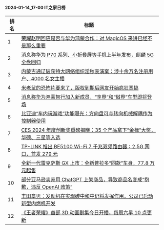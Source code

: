 #### 2024-01-14_17-00  IT之家日榜

| 排名 | 标题|
| --- | ---|
| 1 | [荣耀赵明回应是否与华为鸿蒙合作：对 MagicOS 来讲已经不是那么重要](https://www.ithome.com/0/745/097.htm) |
| 2 | [消息称华为 P70 系列、小折叠屏等手机上半年发布，麒麟 5G 全盘回归](https://www.ithome.com/0/745/088.htm) |
| 3 | [内蒙古通辽破获特大网络组织淫秽表演案：涉十余万名注册用户、4000 名女主播](https://www.ithome.com/0/745/085.htm) |
| 4 | [米老鼠的恐怖片要来了，版权到期后网友开始疯狂恶搞](https://www.ithome.com/0/745/084.htm) |
| 5 | [消息称华为鸿蒙智行加入新成员，“享界”和“傲界”车型即将登场](https://www.ithome.com/0/745/103.htm) |
| 6 | [比亚迪“车内玩游戏”功能曝光：方向盘可与转向机械解耦作为控制器使用](https://www.ithome.com/0/745/070.htm) |
| 7 | [CES 2024 年度创新奖重磅揭晓：35 个产品拿下“金标”大奖，华硕、三星等入选](https://www.ithome.com/0/745/094.htm) |
| 8 | [TP-LINK 推出 BE5100 Wi-Fi 7 千兆双频路由器：2.5G 网口，首发 279 元](https://www.ithome.com/0/745/105.htm) |
| 9 | [全新一代雷克萨斯 GX 上市：全新普拉多“同款”车身，77.8 万元起售](https://www.ithome.com/0/745/090.htm) |
| 10 | [部分亚马逊卖家用 ChatGPT 上架商品，导致商品名变成“抱歉，违反 OpenAI 政策”](https://www.ithome.com/0/745/102.htm) |
| 11 | [丰田章男：发动机在实现碳中和中仍将发挥作用，公司已启动新型内燃机开发](https://www.ithome.com/0/745/075.htm) |
| 12 | [《王者荣耀》首部 3D 动画剧集今日开播，每周六早 10 点更新](https://www.ithome.com/0/745/067.htm) |
